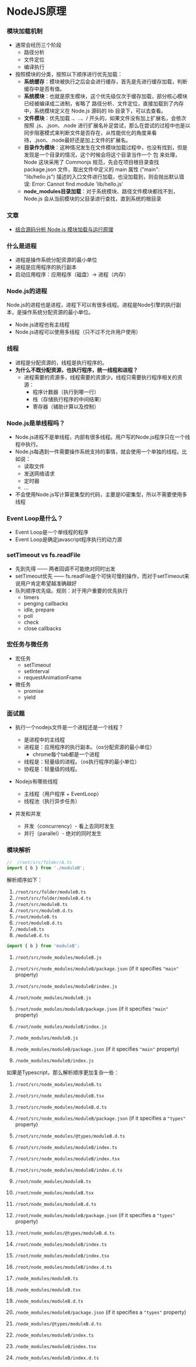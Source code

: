 # NodeJS原理

### 模块加载机制
- 通常会经历三个阶段
    - 路径分析
    - 文件定位
    - 编译执行
- 按照模块的分类，按照以下顺序进行优先加载：
    - **系统缓存**：模块被执行之后会会进行缓存，首先是先进行缓存加载，判断缓存中是否有值。
    - **系统模块**：也就是原生模块，这个优先级仅次于缓存加载，部分核心模块已经被编译成二进制，省略了 路径分析、文件定位，直接加载到了内存中，系统模块定义在 Node.js 源码的 lib 目录下，可以去查看。
    - **文件模块**：优先加载 .、..、/ 开头的，如果文件没有加上扩展名，会依次按照 .js、.json、.node 进行扩展名补足尝试，那么在尝试的过程中也是以同步阻塞模式来判断文件是否存在，从性能优化的角度来看待，.json、.node最好还是加上文件的扩展名。
    - **目录作为模块**：这种情况发生在文件模块加载过程中，也没有找到，但是发现是一个目录的情况，这个时候会将这个目录当作一个 包 来处理，Node 这块采用了 Commonjs 规范，先会在项目根目录查找 package.json 文件，取出文件中定义的 main 属性 ("main": "lib/hello.js") 描述的入口文件进行加载，也没加载到，则会抛出默认错误: Error: Cannot find module 'lib/hello.js'
    - **node_modules目录加载**：对于系统模块、路径文件模块都找不到，Node.js 会从当前模块的父目录进行查找，直到系统的根目录

### 文章
- [结合源码分析 Node.js 模块加载与运行原理](https://zhuanlan.zhihu.com/p/35238127)

### 什么是进程
- 进程是操作系统分配资源的最小单位
- 进程是应用程序的执行副本
- 启动应用程序：应用程序（磁盘）-> 进程（内存）

### Node.js的进程
Node.js的进程也是进程，进程下可以有很多线程。进程是Node引擎的执行副本，是操作系统分配资源的最小单位。

- Node.js进程也有主线程
- Node.js进程可以使用多线程（只不过不允许用户使用）

### 线程
- 进程是分配资源的，线程是执行程序的。
- **为什么不既分配资源，也执行程序，统一线程和进程？**
    - 进程需要的资源多，线程需要的资源少。线程只需要执行程序相关的资源：
        - 程序计数器（执行到哪一行）
        - 栈（存储执行程序的中间结果）
        - 寄存器（辅助计算以及控制）

### Node.js是单线程吗？
- Node.js进程不是单线程，内部有很多线程。用户写的Node.js程序只在一个线程中执行。
- Node.js每遇到一件需要操作系统支持的事情，就会使用一个单独的线程。比如说：
    - 读取文件
    - 发送网络请求
    - 定时器
    - ...
- 不会使用Node.js写计算密集型的代码，主要是IO密集型，所以不需要使用多线程

### Event Loop是什么？
- Event Loop是一个单线程的程序
- Event Loop是确定javascript程序执行的动力源

### setTimeout vs fs.readFile
- 先到先得 —— 两者回调不可能绝对同时出发
- setTimeout优先 —— fs.readFile是个可快可慢的操作，而对于setTimeout来说用户肯定希望越准确越好
- 队列顺序优先级。规则：对于用户重要的优先执行
    - timers
    - penging callbacks
    - idle, prepare
    - poll
    - check
    - close callbacks

### 宏任务与微任务
- 宏任务
    - setTimeout
    - setInterval
    - requestAnimationFrame
- 微任务
    - promise
    - yield
### 面试题
- 执行一个nodejs文件是一个进程还是一个线程？
    - 是进程中的主线程
    - 进程是：应用程序的执行副本。（os分配资源的最小单位）
        - chrome每个tab都是一个进程
    - 线程是：轻量级的进程。（os执行程序的最小单位）
    - 协程是：轻量级的线程。

- Nodejs有哪些线程
    - 主线程（用户程序 + EventLoop）
    - 线程池（执行异步任务）

- 并发和并发
    - 并发（concurrency）- 看上去同时发生
    - 并行（parallel）- 绝对的同时发生

### 模块解析

```js
//  /root/src/folder/A.ts
import { b } from './moduleB';
```
解析顺序如下：
1. `/root/src/folder/moduleB.ts`
2. `/root/src/folder/moduleB.d.ts`
3. `/root/src/moduleB.ts`
4. `/root/src/moduleB.d.ts`
5. `/root/moduleB.ts`
6. `/root/moduleB.d.ts`
7. `/moduleB.ts`
8. `/moduleB.d.ts`

```js
import { b } from 'moduleB';
```
1. `/root/src/node_modules/moduleB.js`
2. `/root/src/node_modules/moduleB/package.json` (if it specifies `"main"` property)
3. `/root/src/node_modules/moduleB/index.js`

4. `/root/node_modules/moduleB.js`
5. `/root/node_modules/moduleB/package.json` (if it specifies `"main"` property)
6. `/root/node_modules/moduleB/index.js`

7. `/node_modules/moduleB.js`
8. `/node_modules/moduleB/package.json` (if it specifies `"main"` property)
9. `/node_modules/moduleB/index.js`

如果是Typescript，那么解析顺序更加复杂一些：

1. `/root/src/node_modules/moduleB.ts`

2. `/root/src/node_modules/moduleB.tsx`

3. `/root/src/node_modules/moduleB.d.ts`

4. `/root/src/node_modules/moduleB/package.json` (if it specifies a `"types"` property)

5. `/root/src/node_modules/@types/moduleB.d.ts`

6. `/root/src/node_modules/moduleB/index.ts`

7. `/root/src/node_modules/moduleB/index.tsx`

8. `/root/src/node_modules/moduleB/index.d.ts`

   

9. `/root/node_modules/moduleB.ts`

10. `/root/node_modules/moduleB.tsx`

11. `/root/node_modules/moduleB.d.ts`

12. `/root/node_modules/moduleB/package.json` (if it specifies a `"types"` property)

13. `/root/node_modules/@types/moduleB.d.ts`

14. `/root/node_modules/moduleB/index.ts`

15. `/root/node_modules/moduleB/index.tsx`

16. `/root/node_modules/moduleB/index.d.ts`

    

17. `/node_modules/moduleB.ts`

18. `/node_modules/moduleB.tsx`

19. `/node_modules/moduleB.d.ts`

20. `/node_modules/moduleB/package.json` (if it specifies a `"types"` property)

21. `/node_modules/@types/moduleB.d.ts`

22. `/node_modules/moduleB/index.ts`

23. `/node_modules/moduleB/index.tsx`

24. `/node_modules/moduleB/index.d.ts`
